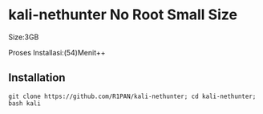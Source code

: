 # kali-nethunter No Root Small Size

Size:3GB

Proses Installasi:(54)Menit++

## Installation
```
git clone https://github.com/R1PAN/kali-nethunter; cd kali-nethunter; bash kali
```
